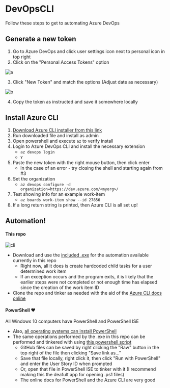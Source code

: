 # DevOpsCLI
Follow these steps to get to automating Azure DevOps

## Generate a new token
1. Go to Azure DevOps and click user settings icon next to personal icon in top right
2. Click on the "Personal Access Tokens" option

![a](https://user-images.githubusercontent.com/19335151/182711926-98041f6f-3cf8-4a22-a266-fafcbde90df1.png)

3. Click "New Token" and match the options (Adjust date as necessary)

![b](https://user-images.githubusercontent.com/19335151/182711955-4cf1d3be-4cb0-4155-bc73-7da83be57997.png)

4. Copy the token as instructed and save it somewhere locally

## Install Azure CLI
1. [Download Azure CLI installer from this link](https://aka.ms/installazurecliwindows)
2. Run downloaded file and install as admin
3. Open powershell and execute `az` to verify install
4. Login to Azure DevOps CLI and install the necessary extension
    - `az devops login`
    - `Y`
5. Paste the new token with the right mouse button, then click enter
    - In the case of an error - try closing the shell and starting again from #3
7. Set the organization
    - `az devops configure -d organization=https://dev.azure.com/<myorg>/`
8. Test showing info for an example work-item
    - `az boards work-item show --id 27856`
9. If a long return string is printed, then Azure CLI is all set up!

## Automation!

#### This repo

![cli](https://user-images.githubusercontent.com/19335151/183495833-df1387a7-b0a8-46a3-9144-90f3477b6f81.png)

- Download and use the [included .exe](https://github.com/bradmartin333/DevOpsCLI/raw/master/DevOpsCLI/bin/Release/DevOpsCLI.exe) for the automation available currently in this repo
    - Right now, all it does is create hardcoded child tasks for a user determined work item
    - If an exception occurs and the program exits, it is likely that the earlier steps were not completed or not enough time has elapsed since the creation of the work item ID
- Clone the repo and tinker as needed with the aid of the [Azure CLI docs online](https://docs.microsoft.com/en-us/cli/azure/boards?view=azure-cli-latest)

#### PowerShell ❤

All Windows 10 computers have PowerShell and PowerShell ISE
- Also, [all operating systems can install PowerShell](https://github.com/PowerShell/PowerShell)
- The same operations performed by the .exe in this repo can be performed and tinkered with using [this powershell script](https://github.com/bradmartin333/DevOpsCLI/blob/master/MakeTasks.ps1)
    - GitHub files can be saved by right clicking the "Raw" button in the top right of the file then clicking "Save link as..."
    - Save that file locally, right click it, then click "Run with PowerShell" and enter the User Story ID when prompted
    - Or, open that file in PowerShell ISE to tinker with it (I recommend making this the deafult app for opening .ps1 files)
    - The online docs for PowerShell and the Azure CLI are very good
